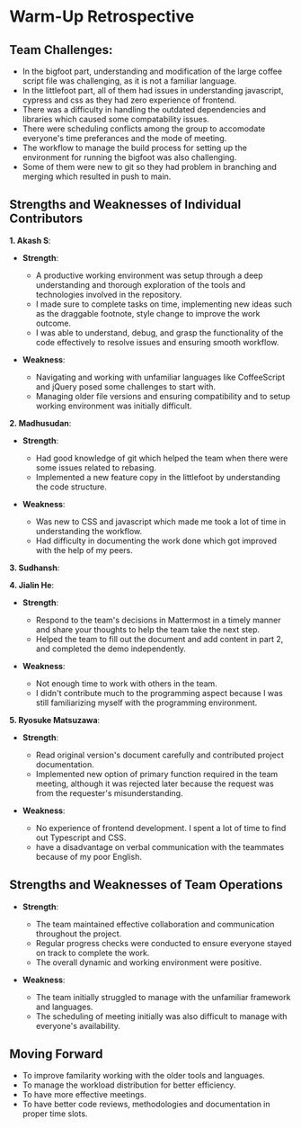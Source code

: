 # Warm-Up Retrospective

## Team Challenges:
- In the bigfoot part, understanding and modification of the large coffee script file was challenging, as it is not a familiar language.
- In the littlefoot part, all of them had issues in understanding javascript, cypress and css as they had zero experience of frontend.
- There was a difficulty in handling the outdated dependencies and libraries which caused some compatability issues.
- There were scheduling conflicts among the group to accomodate everyone's time preferances and the mode of meeting.
- The workflow to manage the build process for setting up the environment for running the bigfoot was also challenging.
- Some of them were new to git so they had problem in branching and merging which resulted in push to main.

## Strengths and Weaknesses of Individual Contributors

**1. Akash S**:
  - **Strength**: 
    - A productive working environment was setup through a deep understanding and thorough exploration of the tools and technologies involved in the repository.
    - I made sure to complete tasks on time, implementing new ideas such as the draggable footnote, style change to improve the work outcome.
    - I was able to understand, debug, and grasp the functionality of the code effectively to resolve issues and ensuring smooth workflow.

 - **Weakness**:
   - Navigating and working with unfamiliar languages like CoffeeScript and jQuery posed some challenges to start with.
   - Managing older file versions and ensuring compatibility and to setup working environment was initially difficult.

**2. Madhusudan**:
 - **Strength**: 
    - Had good knowledge of git which helped the team when there were some issues related to rebasing.
    - Implemented a new feature copy in the littlefoot by understanding the code structure.

 - **Weakness**:
   - Was new to CSS and javascript which made me took a lot of time in understanding the workflow.
   - Had difficulty in documenting the work done which got improved with the help of my peers.

**3. Sudhansh**:

**4. Jialin He**:
 - **Strength**:
   - Respond to the team's decisions in Mattermost in a timely manner and share your thoughts to help the team take the next step.
   - Helped the team to fill out the document and add content in part 2, and completed the demo independently.

 - **Weakness**:
   - Not enough time to work with others in the team.
   - I didn't contribute much to the programming aspect because I was still familiarizing myself with the programming environment.
  
**5. Ryosuke Matsuzawa**:
 - **Strength**:
   - Read original version's document carefully and contributed project documentation.
   - Implemented new option of primary function required in the team meeting, although it was rejected later because the request was from the requester's misunderstanding.

 - **Weakness**:
   - No experience of frontend development. I spent a lot of time to find out Typescript and CSS.
   - have a disadvantage on verbal communication with the teammates because of my poor English.



## Strengths and Weaknesses of Team Operations

- **Strength**: 
  - The team maintained effective collaboration and communication throughout the project.
  - Regular progress checks were conducted to ensure everyone stayed on track to complete the work.
  - The overall dynamic and working environment were positive.

- **Weakness**:
  - The team initially struggled to manage with the unfamiliar framework and languages.
  - The scheduling of meeting initially was also difficult to manage with everyone's availability.  


## Moving Forward

- To improve familarity working with the older tools and languages.
- To manage the workload distribution for better efficiency.
- To have more effective meetings.
- To have better code reviews, methodologies and documentation in proper time slots. 
  
